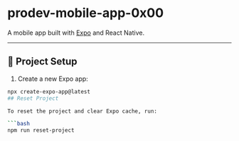
# prodev-mobile-app-0x00

A mobile app built with [Expo](https://expo.dev/) and React Native.

---

## 🚀 Project Setup

1. Create a new Expo app:

```bash
npx create-expo-app@latest
## Reset Project

To reset the project and clear Expo cache, run:

```bash
npm run reset-project
